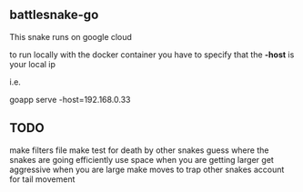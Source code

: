 ## battlesnake-go

This snake runs on google cloud

to run locally with the docker container you have to specify that the **-host** is your local ip

i.e. 

goapp serve -host=192.168.0.33

## TODO

make filters file
make test for death by other snakes
guess where the snakes are going
efficiently use space when you are getting larger
get aggressive when you are large
make moves to trap other snakes
account for tail movement

